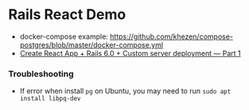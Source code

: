 # Rails React Demo

- docker-compose example: https://github.com/khezen/compose-postgres/blob/master/docker-compose.yml
- [Create React App + Rails 6.0 + Custom server deployment — Part 1](https://medium.com/@eth3rnit3/create-react-app-rails-6-0-custom-server-deployment-part-1-development-configuration-92ce11ea9c56)

### Troubleshooting

- If error when install `pg` on Ubuntu, you may need to run `sudo apt install libpq-dev`

